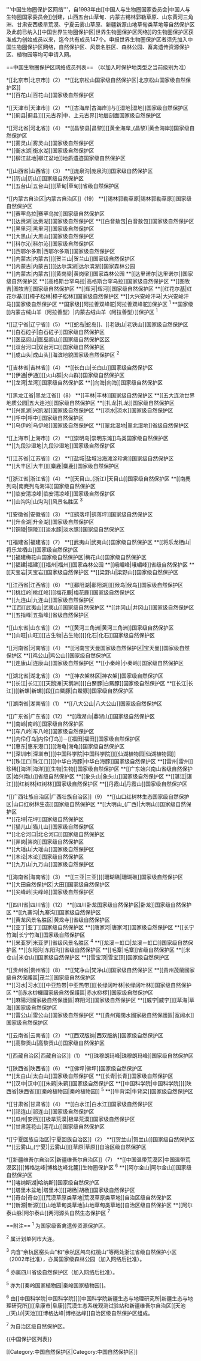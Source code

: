 '''中国生物圈保护区网络'''，自1993年由[[中国人与生物圈国家委员会|中国人与生物圈国家委员会]]创建，山西五台山草甸、内蒙古锡林郭勒草原、山东黄河三角洲、甘肃安西极旱荒漠、宁夏云雾山草原、新疆新源山地草甸类草地等自然保护区及此前已纳入[[中国世界生物圈保护区|世界生物圈保护区网络]]的生物圈保护区获准成为创始成员以来，迄今共有成员147个。申报世界生物圈保护区者须先加入中国生物圈保护区网络，自然保护区、风景名胜区、森林公园、畜禽遗传资源保护区、植物园等均可申请入网。

==中国生物圈保护区网络成员列表==
（以加入时保护地类型之当前级别为准）

*[[北京市|北京市]]（2）
**[[北京松山国家级自然保护区|北京松山国家级自然保护区]]   
**[[百花山|百花山]]国家级自然保护区   

*[[天津市|天津市]]（2）
**[[古海岸|古海岸]]与[[湿地|湿地]]国家级自然保护区 
**[[蓟县|蓟县]][[元古界|中、上元古界]]地层剖面国家级自然保护区     
  
*[[河北省|河北省]]（4）
**[[昌黎县|昌黎]][[黄金海岸_(昌黎)|黄金海岸]]国家级自然保护区   
**[[雾灵山|雾灵山]]国家级自然保护区   
**[[衡水湖|衡水湖]]国家级自然保护区   
**[[柳江盆地|柳江盆地]]地质遗迹国家级自然保护区   

*[[山西省|山西省]]（3）
**[[庞泉沟|庞泉沟]]国家级自然保护区   
**[[历山|历山]]国家级自然保护区   
**[[五台山|五台山]][[草甸|草甸]]省级自然保护区   

*[[内蒙古自治区|内蒙古自治区]]（19）
**[[锡林郭勒草原|锡林郭勒草原]]国家级自然保护区   
**[[赛罕乌拉|赛罕乌拉]]国家级自然保护区   
**[[达赉湖|达赉湖]]国家级自然保护区
**[[白音敖包|白音敖包]]国家级自然保护区   
**[[黑里河|黑里河]]国家级自然保护区   
**[[大黑山|大黑山]]国家级自然保护区   
**[[科尔沁|科尔沁]]国家级自然保护区   
**[[西鄂尔多斯|西鄂尔多斯]]国家级自然保护区   
**[[内蒙古|内蒙古]][[贺兰山|贺兰山]]国家级自然保护区   
**[[内蒙古|内蒙古]][[达尔滨湖|达尔滨湖]]国家森林公园     
**[[内蒙古|内蒙古]][[黄岗梁|黄岗梁]]国家森林公园
**[[达里诺尔|达里诺尔]]国家级自然保护区
**[[高格斯台罕乌拉|高格斯台罕乌拉]]国家级自然保护区
**[[图牧吉|图牧吉]]国家级自然保护区
**[[辉河|辉河]]国家级自然保护区
**[[红花尔基|红花尔基]][[樟子松林|樟子松林]]国家级自然保护区
**[[大兴安岭汗马|大兴安岭汗马]]国家级自然保护区
**国家级[[阿拉善双峰驼|阿拉善双峰驼]]保护区 <sup>1</sup> 
**国家级[[内蒙古绒山羊（阿拉善型）|内蒙古绒山羊（阿拉善型）]]保护区 <sup>1</sup> 

*[[辽宁省|辽宁省]]（5）
**[[蛇岛|蛇岛]]、[[老铁山|老铁山]]国家级自然保护区  
**[[白石砬子|白石砬子]]国家级自然保护区   
**[[医巫闾山|医巫闾山]]国家级自然保护区区   
**[[双台河口|双台河口]]国家级自然保护区   
**[[成山头|成山头]]海滨地貌国家级自然保护区 <sup>2</sup> 

*[[吉林省|吉林省]]（4）
**[[长白山|长白山]]国家级自然保护区  
**[[伊通|伊通]][[火山群|火山群]]国家级自然保护区   
**[[龙湾|龙湾]]国家级自然保护区
**[[向海|向海]]国家级自然保护区   

*[[黑龙江省|黑龙江省]]（8）
**[[丰林|丰林]]国家级自然保护区 
**[[五大连池世界地质公园|五大连池]]国家级自然保护区
**[[扎龙|扎龙]]国家级自然保护区   
**[[兴凯湖|兴凯湖]]国家级自然保护区
**[[凉水|凉水]]国家级自然保护区   
**[[呼中|呼中]]国家级自然保护区   
**[[乌伊岭|乌伊岭]]国家级自然保护区
**[[翠北湿地|翠北湿地]]省级自然保护区

*[[上海市|上海市]]（2）
**[[崇明岛|崇明东滩]]鸟类国家级自然保护区   
**[[九段沙湿地|九段沙湿地]]国家级自然保护区

*[[江苏省|江苏省]]（2）
**[[盐城|盐城沿海滩涂珍禽]]国家级自然保护区  
**[[大丰区|大丰]][[麋鹿|麋鹿]]国家级自然保护区   
  
*[[浙江省|浙江省]]（4）
**[[天目山_(浙江)|天目山]]国家级自然保护区
**[[南麂列岛|南麂列岛海洋]]国家级自然保护区    
**[[临安清凉峰|临安清凉峰]]国家级自然保护区   
**[[山沟沟|山沟沟]]风景名胜区 <sup>3</sup>

*[[安徽省|安徽省]]（3）
**[[鹞落坪|鹞落坪]]国家级自然保护区   
**[[升金湖|升金湖]]国家级自然保护区   
**[[铜陵|铜陵]][[淡水豚|淡水豚]]国家级自然保护区

*[[福建省|福建省]]（7）
**[[武夷山|武夷山]]国家级自然保护区
**[[将乐龙栖山|将乐龙栖山]]国家级自然保护区   
**[[福建梅花山国家级自然保护区|梅花山]]国家级自然保护区   
**[[福建|福建]][[福州|福州]]国家森林公园
**[[峨嵋峰|峨嵋峰]]省级自然保护区
**[[天宝岩|天宝岩]]国家级自然保护区
**[[梁野山|梁野山]]国家级自然保护区

*[[江西省|江西省]]（6）
**[[鄱阳湖|鄱阳湖]][[候鸟|候鸟]]国家级自然保护区   
**[[桃红岭|桃红岭]][[梅花鹿|梅花鹿]]国家级自然保护区   
**[[九连山|九连山]]国家级自然保护区   
**江西[[武夷山|武夷山]]国家级自然保护区
**[[井冈山|井冈山]]国家级自然保护区
**[[五指峰|五指峰]]省级自然保护区

*[[山东省|山东省]]（2）
**[[黄河三角洲|黄河三角洲]]国家级自然保护区   
**[[山旺|山旺]][[古生物|古生物]][[化石|化石]]国家级自然保护区

*[[河南省|河南省]]（4）
**[[河南宝天曼国家级自然保护区|宝天曼]]国家级自然保护区
**[[鸡公山|鸡公山]]国家级自然保护区   
**[[连康山|连康山]]国家级自然保护区
**[[小秦岭|小秦岭]]国家级自然保护区

*[[湖北省|湖北省]]（3）
**[[神农架林区|神农架]]国家级自然保护区   
**[[长江|长江]][[天鹅洲|天鹅洲]][[白鱀豚|白鱀豚]]国家级自然保护区 
**[[长江|长江]][[新螺|新螺]]段[[白鱀豚|白鱀豚]]国家级自然保护区

*[[湖南省|湖南省]]（1）
**[[八大公山|八大公山]]国家级自然保护区   

*[[广东省|广东省]]（12）
**[[鼎湖山|鼎湖山]]国家级自然保护区  
**[[南岭|南岭]]国家级自然保护区   
**[[车八岭|车八岭]]国家级自然保护区   
**[[内伶仃岛|内伶仃岛]]－[[福田|福田]]国家级自然保护区   
**[[惠东|惠东港口]][[海龟|海龟]]国家级自然保护区   
**[[深圳市|深圳市]][[中国科学院|中国科学院]][[仙湖植物园|仙湖植物园]]  
**[[珠江口|珠江口]][[中华白海豚|中华白海豚]]国家级自然保护区
**[[雷州|雷州]]珍稀[[海洋|海洋]][[生物|生物]]国家级自然保护区
**[[广东始兴南山省级自然保护区|始兴南山]]省级自然保护区
**[[象头山|象头山]]国家级自然保护区
**[[湛江|湛江]][[红树林|红树林]]国家级自然保护区
**[[丹霞山|丹霞山]]国家级自然保护区

*[[广西壮族自治区|广西壮族自治区]]（9）
**[[山口红树林生态国家级自然保护区|山口红树林生态]]国家级自然保护区 
**[[大明山_(广西)|大明山]]国家级自然保护区   
**[[花坪|花坪]]国家级自然保护区   
**[[猫儿山|猫儿山]]国家级自然保护区      
**[[北仑河口|北仑河口]]国家级自然保护区      
**[[㟖岗|㟖岗]]国家级自然保护区    
**[[大瑶山|大瑶山]]国家级自然保护区      
**[[木论|木论]]国家级自然保护区   
**[[九万山|九万山]]国家级自然保护区

*[[海南省|海南省]]（3）
**[[三亚|三亚]][[珊瑚礁|珊瑚礁]]国家级自然保护区   
**[[大田自然保护区|大田]]国家级自然保护区      
**[[尖峰岭|尖峰岭]]国家级自然保护区   

*[[四川省|四川省]]（12）
**[[四川卧龙国家级自然保护区|卧龙]]国家级自然保护区
**[[九寨沟|九寨沟]]国家级自然保护区   
**[[黄龙风景名胜区|黄龙寺]]省级自然保护区  
**[[亚丁|亚丁]]国家级自然保护区
**[[唐家河|唐家河]]国家级自然保护区
**[[长宁竹海|长宁竹海]]国家级自然保护区   
**[[米亚罗|米亚罗]]省级风景名胜区  <sup>4</sup>
**[[龙溪－虹口|龙溪－虹口]]国家级自然保护区
**[[东阳沟|东阳沟]]省级自然保护区
**[[毛寨|毛寨]]省级自然保护区
**[[米仓山|米仓山]]国家级自然保护区
**[[雪宝顶|雪宝顶]]国家级自然保护区

*[[贵州省|贵州省]]（8）
**[[梵净山|梵净山]]国家级自然保护区
**[[貴州茂蘭國家級自然保護區|茂兰]]国家级自然保护区  
**[[习水|习水]][[中亚热带|中亚热带]][[长绿阔叶林|长绿阔叶林]]国家级自然保护区
**[[赤水桫欏國家級自然保護區|赤水桫椤]]国家级自然保护区   
**[[麻陽河國家級自然保護區|麻阳河]]国家级自然保护区
**[[威宁|威宁]][[草海|草海]]国家级自然保护区   
**[[雷公山|雷公山]]国家级自然保护区
**[[貴州寬闊水國家級自然保護區|宽阔水]]国家级自然保护区

*[[云南省|云南省]]（2）
**[[西双版纳|西双版纳]]国家级自然保护区   
**[[高黎贡山|高黎贡山]]国家级自然保护区   

*[[西藏自治区|西藏自治区]]（1）
**[[珠穆朗玛峰|珠穆朗玛峰]]国家级自然保护区   

*[[陕西省|陕西省]]（6）
**[[佛坪|佛坪]]国家级自然保护区   
**[[太白山|太白山]]国家级自然保护区
**[[长青|长青]]国家级自然保护区   
**[[汉中|汉中]][[朱鹮|朱鹮]]国家级自然保护区
**[[中国科学院|中国科学院]][[陕西省|陕西省]][[秦岭植物园|秦岭植物园]] <sup>5</sup>
**[[牛背梁|牛背梁]]国家级自然保护区

*[[甘肃省|甘肃省]]（4）
**[[白水江|白水江]]国家级自然保护区  
**[[祁连山|祁连山]]国家级自然保护区   
**[[瓜州|安西]][[极旱荒漠|极旱荒漠]]国家级自然保护区   
**[[甘肃莲花山|莲花山]]国家级自然保护区

*[[宁夏回族自治区|宁夏回族自治区]]（2）
**[[贺兰山|贺兰山]]国家级自然保护区   
**[[云雾山_(宁夏)|云雾山]][[草原|草原]]自治区级自然保护区   

*[[新疆维吾尔自治区|新疆维吾尔自治区]]（7）
**[[中国温带荒漠区|中国温带荒漠区]][[博格达峰|博格达峰北麓]]生物圈保护区 <sup>6</sup>
**[[阿尔金山|阿尔金山]]国家级自然保护区   
**[[喀纳斯湖|哈纳斯]]国家级自然保护区   
**[[塔里木盆地|塔里木]][[胡杨|胡杨]]国家级自然保护区   
**[[奇台|奇台]][[荒漠草原类草地|荒漠草原类草地]]自治区级自然保护区   
**[[新源|新源]][[山地草甸类草地|山地草甸类草地]]自治区级自然保护区
**[[阿尔泰山脉|阿尔泰山]]两河源头自然生态保护区 <sup>7</sup>

==附注==
<sup>1</sup> 为国家级畜禽遗传资源保护区。

<sup>2</sup> 属计划单列市大连。

<sup>3</sup> 内含“余杭区窑头山”和“余杭区鸬鸟红桃山”等两处浙江省级自然保护小区（2002年批准），亦属国家级森林公园（加入网络后批准）。

<sup>4</sup> 亦属四川省级自然保护区（加入网络后批准）。

<sup>5</sup> 亦为[[秦岭国家植物园|秦岭国家植物园]]。

<sup>6</sup> 由[[中国科学院|中国科学院]][[中国科学院新疆生态与地理研究所|新疆生态与地理研究所]][[阜康市|阜康]]荒漠生态系统观测试验站和新疆维吾尔自治区[[天池_(天山)|天池]][[博格达峰|博格达峰]]自治区级自然保护区组成。

<sup>7</sup> 为自治区级自然保护区。

{{中国保护区列表}}

[[Category:中国自然保护区|Category:中国自然保护区]]
